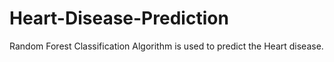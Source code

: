# Heart-Disease-Prediction
Random Forest Classification Algorithm is used to predict the Heart disease.
